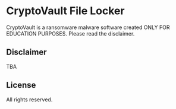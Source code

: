CryptoVault File Locker
===========
CryptoVault is a ransomware malware software created ONLY FOR EDUCATION PURPOSES.
Please read the disclaimer.

Disclaimer
----
TBA

License
----
All rights reserved.
